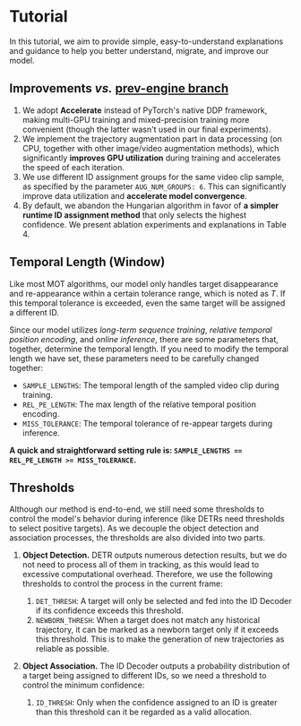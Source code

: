 # Tutorial
In this tutorial, we aim to provide simple, easy-to-understand explanations and guidance to help you better understand, migrate, and improve our model.

## Improvements *vs.* [prev-engine branch](https://github.com/MCG-NJU/MOTIP/tree/prev-engine)
1. We adopt **Accelerate** instead of PyTorch's native DDP framework, making multi-GPU training and mixed-precision training more convenient (though the latter wasn't used in our final experiments).
2. We implement the trajectory augmentation part in data processing (on CPU, together with other image/video augmentation methods), which significantly **improves GPU utilization** during training and accelerates the speed of each iteration.
3. We use different ID assignment groups for the same video clip sample, as specified by the parameter `AUG_NUM_GROUPS: 6`. This can significantly improve data utilization and **accelerate model convergence**.
4. By default, we abandon the Hungarian algorithm in favor of **a simpler runtime ID assignment method** that only selects the highest confidence. We present ablation experiments and explanations in Table 4.

## Temporal Length (Window)
Like most MOT algorithms, our model only handles target disappearance and re-appearance within a certain tolerance range, which is noted as *T*. If this temporal tolerance is exceeded, even the same target will be assigned a different ID.

Since our model utilizes *long-term sequence training*, *relative temporal position encoding*, and *online inference*, there are some parameters that, together, determine the temporal length. If you need to modify the temporal length we have set, these parameters need to be carefully changed together:
- `SAMPLE_LENGTHS`: The temporal length of the sampled video clip during training.
- `REL_PE_LENGTH`: The max length of the relative temporal position encoding.
- `MISS_TOLERANCE`: The temporal tolerance of re-appear targets during inference.

**A quick and straightforward setting rule is: `SAMPLE_LENGTHS == REL_PE_LENGTH >= MISS_TOLERANCE`.**

## Thresholds
Although our method is end-to-end, we still need some thresholds to control the model's behavior during inference (like DETRs need thresholds to select positive targets). As we decouple the object detection and association processes, the thresholds are also divided into two parts.

1. **Object Detection.** DETR outputs numerous detection results, but we do not need to process all of them in tracking, as this would lead to excessive computational overhead. Therefore, we use the following thresholds to control the process in the current frame:

   1) `DET_THRESH`: A target will only be selected and fed into the ID Decoder if its confidence exceeds this threshold.
   2) `NEWBORN_THRESH`: When a target does not match any historical trajectory, it can be marked as a newborn target only if it exceeds this threshold. This is to make the generation of new trajectories as reliable as possible.

2. **Object Association.** The ID Decoder outputs a probability distribution of a target being assigned to different IDs, so we need a threshold to control the minimum confidence:
   1) `ID_THRESH`: Only when the confidence assigned to an ID is greater than this threshold can it be regarded as a valid allocation.
  
